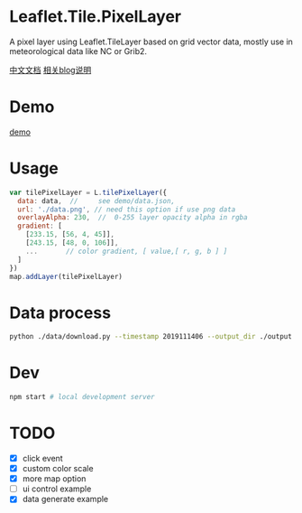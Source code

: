 # Leaflet.Tile.PixelLayer

A pixel layer using Leaflet.TileLayer based on grid vector data, mostly use in meteorological data like NC or Grib2.

[中文文档](./README_CN.md)
[相关blog说明](https://kaely.net/2020/05/17/web-grid-data-render-1/)

# Demo

[demo](https://kaely.net/Leaflet.Tile.PixelLayer/demo/)

# Usage

```js
var tilePixelLayer = L.tilePixelLayer({
  data: data,  //     see demo/data.json,
  url: './data.png', // need this option if use png data
  overlayAlpha: 230,  //  0-255 layer opacity alpha in rgba
  gradient: [
    [233.15, [56, 4, 45]],
    [243.15, [48, 0, 106]],
    ...       // color gradient, [ value,[ r, g, b ] ]
  ]
})
map.addLayer(tilePixelLayer)
```

# Data process

```bash
python ./data/download.py --timestamp 2019111406 --output_dir ./output
```

# Dev

```bash
npm start # local development server
```

# TODO

- [x] click event
- [x] custom color scale
- [x] more map option
- [ ] ui control example
- [x] data generate example
